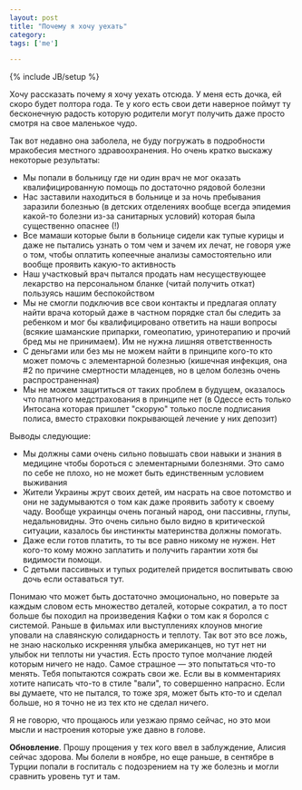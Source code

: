 ```yaml
---
layout: post
title: "Почему я хочу уехать"
category: 
tags: ['me']

---
```

{% include JB/setup %}

Хочу рассказать почему я хочу уехать отсюда. У меня есть дочка, ей скоро будет полтора года. Те у кого есть свои дети наверное поймут ту бесконечную радость которую родители могут получить даже просто смотря на свое маленькое чудо. 

Так вот недавно она заболела, не буду погружать в подробности мракобесия местного здравоохранения. Но очень кратко выскажу некоторые результаты:

- Мы попали в больницу где ни один врач не мог оказать квалифицированную помощь по достаточно рядовой болезни
- Нас заставили находиться в больнице и за ночь пребывания заразили болезнью (в детских отделениях вообще всегда эпидемия какой-то болезни из-за санитарных условий) которая была существенно опаснее (!)
- Все мамаши которые были в больнице сидели как тупые курицы и даже не пытались узнать о том чем и зачем их лечат, не говоря уже о том, чтобы оплатить копеечные анализы самостоятельно или вообще проявить какую-то активность
- Наш участковый врач пытался продать нам несуществующее лекарство на персональном бланке (читай получить откат) пользуясь нашим беспокойством
- Мы не смогли подключив все свои контакты и предлагая оплату найти врача который даже в частном порядке стал бы следить за ребенком и мог бы квалифицировано ответить на наши вопросы (всякие шаманские припарки, гомеопатию, уринотерапию и прочий бред мы не принимаем). Им не нужна лишняя ответственность
- С деньгами или без мы не можем найти в принципе кого-то кто может помочь с элементарной болезнью (кишечная инфекция, она #2 по причине  смертности младенцев, но в целом болезнь очень распространенная)
- Мы не можем защититься от таких проблем в будущем, оказалось что платного медстрахования в принципе нет (в Одессе есть только Интосана которая пришлет "скорую" только после подписания полиса, вместо страховки покрывающей лечение у них депозит)

Выводы следующие: 

- Мы должны сами очень сильно повышать свои навыки и знания в медицине чтобы бороться с элементарными болезнями. Это само по себе не плохо, но не может быть единственным условием выживания
- Жители Украины жрут своих детей, им насрать на свое потомство и они не задумываются о том как даже проявить заботу к своему чаду. Вообще украинцы очень поганый народ, они пассивны, глупы, недальновидны. Это очень сильно было видно в критической ситуации, казалось бы инстинкты материнства должны помогать.
- Даже если готов платить, то ты все равно никому не нужен. Нет кого-то кому можно заплатить и получить гарантии хотя бы видимости помощи.
- С детьми пассивных и тупых родителей придется воспитывать свою дочь если оставаться тут.

Понимаю что может быть достаточно эмоционально, но поверьте за каждым словом есть множество деталей, которые сократил, а то пост больше бы походил на произведения Кафки о том как я боролся с системой. Раньше в фильмах или выступлениях клоунов многие уповали на славянскую солидарность и теплоту. Так вот это все ложь, не знаю насколько искренняя улыбка американцев, но тут нет ни улыбок ни теплоты ни участия. Есть просто тупое молчание людей которым ничего не надо. Самое страшное — это попытаться что-то менять. Тебя попытаются сожрать свои же. Если вы в комментариях хотите написать что-то в стиле "вали", то совершенно напрасно. Если вы думаете, что не пытался, то тоже зря, может быть кто-то и сделал больше, но я точно не из тех кто не сделал ничего. 

Я не говорю, что прощаюсь или уезжаю прямо сейчас, но это мои мысли и настроения которые уже давно в голове.

**Обновление**. Прошу прощения у тех кого ввел в заблуждение, Алисия сейчас здорова. Мы болели в ноябре, но еще раньше, в сентябре в Турции попали в госпиталь с подозрением на ту же болезнь и могли сравнить уровень тут и там.